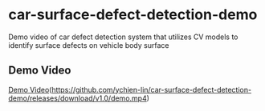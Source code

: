 # car-surface-defect-detection-demo
Demo video of car defect detection system that utilizes CV models to identify surface defects on vehicle body surface
## Demo Video
[Demo Video](https://github.com/ychien-lin/car-surface-defect-detection-demo/demo_1.png)(https://github.com/ychien-lin/car-surface-defect-detection-demo/releases/download/v1.0/demo.mp4)
